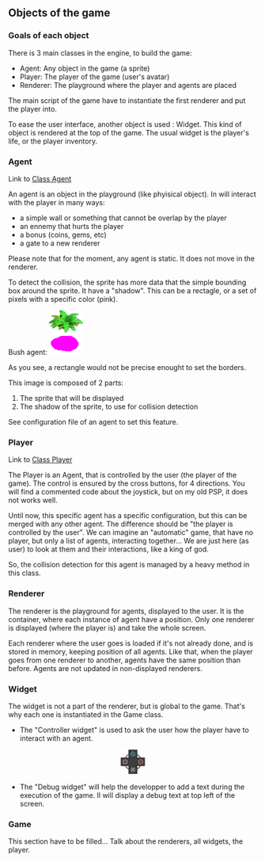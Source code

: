 
## Objects of the game
### Goals of each object
There is 3 main classes in the engine, to build the game:
- Agent: Any object in the game (a sprite)
- Player: The player of the game (user's avatar)
- Renderer: The playground where the player and agents are placed

The main script of the game have to instantiate the first renderer and put the player into.

To ease the user interface, another object is used : Widget. This kind of object is rendered at the top of the game. The usual widget is the player's life, or the player inventory.

### Agent
Link to [Class Agent](https://github.com/jchome/PSP-SimpleGame/blob/main/engine/agent.py)

An agent is an object in the playground (like phyisical object). In will interact with the player in many ways:
 - a simple wall or something that cannot be overlap by the player
 - an ennemy that hurts the player
 - a bonus (coins, gems, etc)
 - a gate to a new renderer

Please note that for the moment, any agent is static. It does not move in the renderer.

To detect the collision, the sprite has more data that the simple bounding box around the sprite. It have a "shadow". This can be a rectagle, or a set of pixels with a specific color (pink).

Bush agent:
![Bush with shadow](../assets/trees/tree-01.png "Example of bush")

As you see, a rectangle would not be precise enought to set the borders.

This image is composed of 2 parts:
1. The sprite that will be displayed
2. The shadow of the sprite, to use for collision detection

See configuration file of an agent to set this feature.


### Player
Link to [Class Player](https://github.com/jchome/PSP-SimpleGame/blob/main/engine/player.py)

The Player is an Agent, that is controlled by the user (the player of the game).
The control is ensured by the cross buttons, for 4 directions. You will find a commented code about the joystick, but on my old PSP, it does not works well.

Until now, this specific agent has a specific configuration, but this can be merged with any other agent. The difference should be "the player is controlled by the user". 
We can imagine an "automatic" game, that have no player, but only a list of agents, interacting together... We are just here (as user) to look at them and their interactions, like a king of god.

So, the collision detection for this agent is managed by a heavy method in this class.

### Renderer
The renderer is the playground for agents, displayed to the user. It is the container, where each instance of agent have a position. Only one renderer is displayed (where the player is) and take the whole screen.

Each renderer where the user goes is loaded if it's not already done, and is stored in memory, keeping position of all agents. Like that, when the player goes from one renderer to another, agents have the same position than before. Agents are not updated in non-displayed renderers.

### Widget
The widget is not a part of the renderer, but is global to the game. That's why each one is instantiated in the Game class.

* The "Controller widget" is used to ask the user how the player have to interact with an agent.

<p align="center" alt="The controller widget" title="The controller widget">
  <img src="https://raw.githubusercontent.com/jchome/PSP-SimpleGame/main/assets/controls.png">
</p>

* The "Debug widget" will help the developper to add a text during the execution of the game. Il will display a debug text at top left of the screen.


### Game
This section have to be filled...
Talk about the renderers, all widgets, the player.
